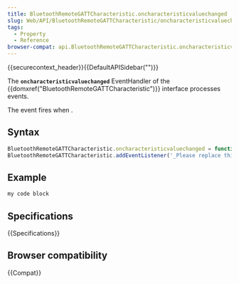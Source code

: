 ```yaml
---
title: BluetoothRemoteGATTCharacteristic.oncharacteristicvaluechanged
slug: Web/API/BluetoothRemoteGATTCharacteristic/oncharacteristicvaluechanged
tags:
  - Property
  - Reference
browser-compat: api.BluetoothRemoteGATTCharacteristic.oncharacteristicvaluechanged
---
```

{{securecontext_header}}{{DefaultAPISidebar("")}}

The **`oncharacteristicvaluechanged`** EventHandler of the {{domxref("BluetoothRemoteGATTCharacteristic")}} interface processes  events.

The  event fires when .

## Syntax

```js
BluetoothRemoteGATTCharacteristic.oncharacteristicvaluechanged = function;
BluetoothRemoteGATTCharacteristic.addEventListener('_Please replace this text_', function);
```

## Example

```js
my code block
```

## Specifications

{{Specifications}}

## Browser compatibility

{{Compat}}

